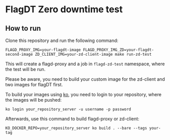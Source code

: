# FlagDT Zero downtime test

## How to run

Clone this repository and run the following command:

```shell
FLAGD_PROXY_IMG=your-flagdt-image FLAGD_PROXY_IMG_ZD=your-flagdt-second-image ZD_CLIENT_IMG=your-zd-client-image make run-zd-test
```

This will create a flagd-proxy and a job in `flagd-zd-test` namespace,
where the test will be run.

Please be aware, you need to build your custom image for the zd-client
and two images for flagDT first.

To build your images using [ko](https://github.com/ko-build/ko),
you need to login to your repository, where the images will be pushed:

```shell
ko login your_repository_server -u username -p password
```

Afterwards, use this command to build flagd-proxy or zd-client:

```shell
KO_DOCKER_REPO=your_repository_server ko build . --bare --tags your-tag
```
